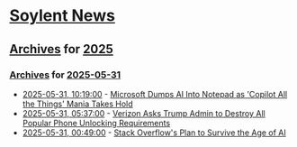 # [Soylent News](../../../README.md)

## [Archives](../../index.md) for [2025](../index.md)

### [Archives](../../index.md) for [2025-05-31](index.md)

* [2025-05-31, 10:19:00](https://soylentnews.org/article.pl?sid=25/05/30/0621214&from=rss) - [Microsoft Dumps AI Into Notepad as 'Copilot All the Things' Mania Takes Hold](https://soylentnews.org/article.pl?sid=25/05/30/0621214&from=rss)
* [2025-05-31, 05:37:00](https://soylentnews.org/article.pl?sid=25/05/30/041203&from=rss) - [Verizon Asks Trump Admin to Destroy All Popular Phone Unlocking Requirements](https://soylentnews.org/article.pl?sid=25/05/30/041203&from=rss)
* [2025-05-31, 00:49:00](https://soylentnews.org/article.pl?sid=25/05/30/0618221&from=rss) - [Stack Overflow's Plan to Survive the Age of AI](https://soylentnews.org/article.pl?sid=25/05/30/0618221&from=rss)

